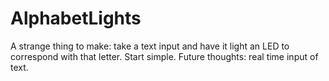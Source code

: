 # AlphabetLights
A strange thing to make: take a text input and have it light an LED to correspond with that letter.  Start simple. Future thoughts: real time input of text.
